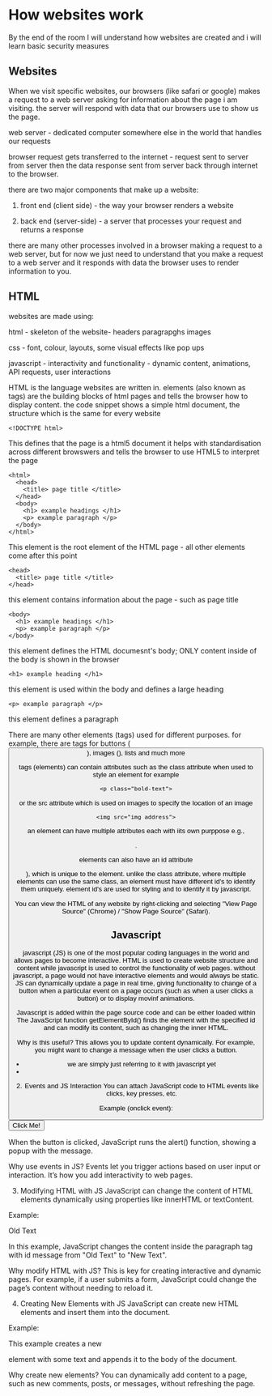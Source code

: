 # How websites work
By the end of the room I will understand how websites are created and i will learn basic security measures

## Websites

When we visit specific websites, our browsers (like safari or google) makes a request to a web server asking for information about the page i am visiting. the server will respond with data that our browsers use to show us the page. 

web server - dedicated computer somewhere else in the world that handles our requests

browser request gets transferred to the internet - request sent to server from server then the data response sent from server back through internet to the browser. 

there are two major components that make up a website:

1. front end (client side) - the way your browser renders a website

2. back end (server-side) - a server that processes your request and returns a response

there are many other processes involved in a browser making a request to a web server, but for now we just need to understand that you make a request to a web server and it responds with data the browser uses to render information to you.

## HTML 

websites are made using:

html - skeleton of the website- headers paragrapghs images

css - font, colour, layouts, some visual effects like pop ups

javascript - interactivity and functionality - dynamic content, animations, API requests, user interactions 


HTML is the language websites are written in. elements (also known as tags) are the building blocks of html pages and tells the browser how to display content. the code snippet shows a simple html document, the structure which is the same for every website 

```
<!DOCTYPE html>
```

This defines that the page is a html5 document  it helps with standardisation across different browswers and tells the browser to use HTML5 to interpret the page 

```
<html>
  <head>
    <title> page title </title>
  </head>
  <body>
    <h1> example headings </h1>
    <p> example paragraph </p>
  </body>
</html>
```

This element is the root element of the HTML page - all other elements come after this point 

```
<head>
  <title> page title </title>
</head>
```

this element contains information about the page - such as page title 

```
<body>
  <h1> example headings </h1>
  <p> example paragraph </p>
</body>
```

this element defines the HTML documesnt's body; ONLY content inside of the body is shown in the browser

```
<h1> example heading </h1>
```
this element is used within the body and defines a large heading 

```
<p> example paragraph </p>
```

this element defines a paragraph 

There are many other elements (tags) used for different purposes. for example, there are tags for buttons (<button>), images (<img>), lists and much more 

tags (elements) can contain attributes such as the class attribute when used to style an element for example 

```
<p class="bold-text">
```

or the src attribute which is used on images to specify the location of an image

```
<img src="img address">
```
an element can have multiple attributes each with iits own purppose e.g., <p attribute1="value1" attribute2="value2">.

elements can also have an id attribute <p id="example">), which is unique to the element. unlike the class attribute, where multiple elements can use the same class, an element must have different id's to identify them uniquely. element id's are used for styling and to identify it by javascript. 

You can view the HTML of any website by right-clicking and selecting "View Page Source" (Chrome) / "Show Page Source" (Safari).

## Javascript 

javascript (JS) is one of the most popular coding languages in the world and allows pages to become interactive. HTML is used to create website structure and content while javascript is used to control the functionality of web pages. without javascript, a page would not have interactive elements and would always be static. JS can dynamically update a page in real time, giving functionality to change of a button when a particular event on a page occurs (such as when a user clicks a button) or to display movinf animations.

Javascript is added within the page source code and can be either loaded within <script> tags or can be included remotely with src attribute

```
<script src="/location/of/javascript_file>
  </script>
```

the following javascript code finds a html element on the page with the id of "demo" and changes the elements contents to "hack the planet"

```
document.getElementById(d"demo").innerHTML = "Hack the Planet"
```

HTML elements can also have events such as "onclick" or "onhover" that execute javascript when the event occurs. The following code changes the text of the element with the demo id to button clicked. 


Events are actions that happen on a web page, like:

Clicking a button (onclick)

Hovering over something (onmouseover / onhover)

Typing in a text box (oninput)

A function in JavaScript is like a recipe or a set of instructions that you can tell the browser to follow whenever something happens. You "call" or "run" a function when you want it to do something.

Think of a function like this:

i (the user) want a sandwich.
i tell the chef (JavaScript) to make a sandwich for me.

the chef (function) follows my instructions (ingredients) and makes the sandwich (action) for me.

the function is the recipe: i can use it over and over again!

```
<!-- 1. HTML - The Structure -->
<p id="message">Hello!</p>
<button id="myButton">Click Me!</button>

<!-- 2. JavaScript - The Action -->
<script>
    document.getElementById("myButton").onclick = function() {
        document.getElementById("message").innerHTML = "You clicked the button!";
    };
</script>
```

```
<p id="message">Hello!</p>
<button id="myButton">Click Me!</button>
```

### HTML PART:

This is the structure.

<p id="message">Hello!</p> → A paragraph that says Hello!.

<button id="myButton">Click Me!</button> → A button that says Click Me!.

### JavaScript Part (What happens when you click the button):

```
document.getElementById("myButton").onclick = function() {
    document.getElementById("message").innerHTML = "You clicked the button!";
};
```
document.getElementById("myButton"): This finds the button by its id (myButton). its basically saying hey i want to work with mybutton

.onclick = function() {...}: his part sets up the function. It says: "Whenever the button is clicked, do something.". in this scenario 

```
function() {
    document.getElementById("message").innerHTML = "You clicked the button!";
}
```
is the function - and its job is to change the text in the button remember when clicked 

### What Happens When You Click the Button?

When you click the button, the JavaScript function runs.

The function will change the text in the paragraph from "Hello!" to "You clicked the button!".

The function is triggered by the click.

## Sensitive data exposure 

sensitive data exposure occurs when a website does not properly protect or remove sensitive clear-text information to the end user, usually found in a sites front end source code. 

we now know that websires are build using many html elements - all of which we can see simply by "viewing the page source". a website developer may have forgotten to remove login credentials, hidden links to private parts of the website or other sensitive data shown in the html or javascript.

sensitive information can be potentially leveraged to further an attackers access within different parts of a web application. for example, there could be html comments with temporary login credentials and if you viewed the page's source code and found this, i could use the credentials to login elsewhere on the application or worse, used to access oother backend components of the site.

whenever accessing a web application for security issues, one of the first thing to do is review if there have been any exposed login credentials or hidden links 

```
<!-- TODO: remove test credentials admin:password123 -->
```

## HTML Injection

HTML injection is a vulnerability that occurs when an unfiltered user input message is displayed on the page. If a websire fails to sanitise user input (filter any malicious texr that a user inputs into the site) and that input is used on the page, the attacker can inject html code into a vulnerable website

Think of a Website Like a Restaurant

### Imagine you go to a restaurant and order a burger. You tell the waiter:

🗣 "I'd like a burger, please."

The waiter writes it down and gives it to the chef, who makes your burger exactly as you ordered. Everything is fine ✅.

### What If Someone Tries to Trick the Chef?


Now, imagine a hacker comes in and instead of ordering a normal burger, they say:
🗣 "I'd like a burger, and also fire in the kitchen!"

If the waiter blindly repeats everything to the chef without checking, the chef might literally set the kitchen on fire 🔥 because they followed instructions exactly as written.

This is what HTML Injection does to websites!

### How This Relates to Websites

A website often asks users to enter information, like:

Comments on a blog

A username in a login form

A message in a contact form

A safe website checks and filters what users type to make sure it’s just normal text (like ordering a simple burger).

A badly coded website takes whatever the user types and blindly inserts it into the page, without checking if it's safe.

### Real Example of HTML Injection

Let’s say a website has a comment box:

🚨 Normal User Comment

```
hello, nice article!
```

the website displays it like 

```
<p>Hello, nice article!</p>
```
All good. The website shows the text exactly as written.

🚨 Hacker Comment (HTML Injection)

```
<b>You have been hacked!</b>
```
If the website doesn't check for bad input, it inserts this directly into the page:

```
<p><b>You have been hacked!</b></p>
```

🔥 Now, instead of displaying <b>You have been hacked!</b> as text, the browser renders it as HTML, making the text bold on the page!

So the website now looks different than it should because the hacker injected HTML.

### 🚨 Even Worse: Injecting JavaScript!

Hackers can take this further by injecting JavaScript.

For example, if a hacker types:

```
<script>alert("You have been hacked!");</script>
```

if the website does not sanitize input, it puts this directly into the page:

```
<p><script>alert("You have been hacked!");</script></p>
```

### <a> tag

The <a> tag in HTML is used to create hyperlinks (clickable links) that let users navigate to other pages, websites, or even different sections of the same page.

```
<a href="https://example.com">Click here</a>
```
<a> → The anchor tag (creates a link).

🔹 href="URL" → The hyperlink reference, which tells the browser where to go.

🔹 Between <a> and </a> → The text that becomes clickable.

## How Do Websites Prevent This?

To stop HTML Injection, websites must:

Filter and clean user input → Convert <script> into plain text so it doesn’t run.

Escape special characters → Change < to &lt; and > to &gt; so they show as text instead of running as code.

Use safe functions in JavaScript → Always use .textContent instead of .innerHTML to insert user input.

# General syntax rules 

## HTML BASICS

1. HTML Tags (Elements)
HTML uses tags to define structure. A tag is a command that tells the browser how to interpret the content. Every HTML element has an opening tag and a closing tag (except for self-closing elements). Opening tags define the start of the element; closing tags define the end. They always come in pairs: <tag></tag>. The content sits between the opening and closing tags.

Example:

<p>This is a paragraph</p>
In the above example, <p> is the opening tag and </p> is the closing tag. The text ‘This is a paragraph’ is the content inside the tag.

Why do we need both opening and closing tags? HTML tags are used to mark where content starts and ends. A pair of opening and closing tags keeps things organized. Without a closing tag, the browser wouldn’t know where the element ends, which could mess up the layout.

## 2. HTML Attributes
HTML attributes provide additional information about an element. Unlike tags, which wrap around content, attributes are added within the opening tag to modify its behavior or appearance.

Example: <a href="https://example.com">Click Here</a>

Here, the <a> tag creates a link, and the href attribute specifies the URL the link goes to. Notice: The href attribute is inside the opening <a> tag, not in a separate tag.

Why are attributes inside the opening tag? Attributes are not separate elements; they modify the behavior of the element itself. So, attributes are placed within the opening tag so they can be interpreted in relation to the element.

Best Practice: Attributes should always be enclosed in quotes. Without quotes, the browser might misinterpret them.

## 3. Self-Closing Tags
Self-closing tags don’t need a closing tag because they don’t contain any content. These tags automatically end after their opening tag. Common examples: <img>, <input>, <br>.

Example: <img src="image.jpg" alt="An image" /> <br />

These are self-closing tags.

Why do self-closing tags not need closing tags? These tags do not contain content between an opening and closing tag, so they don't need an explicit closing tag. Think of them like a single operation. You tell the browser "insert an image" or "break the line", and that’s all.

## 4. Comments in HTML
Comments are non-visible text used for explanations and notes in the code. They are ignored by the browser and do not affect the webpage’s layout or appearance.

Example:

<!-- This is a comment, it won’t show up on the page 😩-->
Why use comments? Comments help developers understand the code. It can explain the purpose of a section of code or remind developers of important notes. It's good practice to comment your code to make it easier for others (or yourself) to understand later.

# JAVASCRIPT BASICS

## 1. Variables
Variables are used to store data. In JavaScript, variables are created with let, const, or var.

Example: let name = "John";

Variables allow us to store values so they can be reused later. You can change the value of a variable, which makes your code more flexible.

Why use variables? Variables store values that you want to reuse. Instead of hardcoding a value repeatedly in different places, you store it in a variable and reference it.

## 2. Functions
Functions are reusable blocks of code that perform a specific task. They are declared using the function keyword.

Example: function greet() { console.log("Hello!"); } greet(); // Calling the function

Functions help keep code organized. You define the function once and call it whenever needed. This makes code easier to maintain and reduces repetition.

Why use functions? Functions help organize code into manageable sections. Instead of repeating similar code, you write it once as a function and call it wherever needed.

## 3. Events
JavaScript can listen for events such as clicks, mouse hovers, or key presses and react to them. Events are often used to trigger JavaScript code when an action is performed.

Example (onclick event): <button onclick="alert('Button clicked!')">Click Me!</button>

In this example, when the button is clicked, the JavaScript alert() function will run.

Why use events? Events make your page interactive. By responding to user actions, you can dynamically change the content or appearance of the page.

## 4. Conditionals
Conditionals (if, else, else if) allow you to execute different code depending on a condition.

Example: if (age >= 18) { console.log("Adult"); } else { console.log("Underage"); }

Conditionals let you control the flow of your code. They allow you to check if certain conditions are true or false and perform actions accordingly.

Why use conditionals? Conditionals are useful when you want to make decisions in your code. For example, check if a user is logged in, or if a product is in stock.

## 5. Loops
Loops repeat a block of code multiple times, saving you from writing repetitive code.

Example: for (let i = 0; i < 5; i++) { console.log(i); // Outputs 0, 1, 2, 3, 4 }

Loops are essential when you need to perform the same operation multiple times.

Why use loops? Loops reduce redundancy in your code. Instead of manually repeating code, loops handle repetitive tasks automatically.

## 6. Arrays
Arrays are used to store lists of values.

Example: let colors = ["red", "blue", "green"]; console.log(colors[0]); // Outputs "red"

Arrays allow you to group multiple values under a single variable, making data management simpler.

Why use arrays? Arrays help manage multiple values. For instance, if you need to store a list of users, colors, or items, arrays let you group and access them easily.

## 7. Objects
Objects store multiple values in key-value pairs, similar to how a dictionary works.

Example: let person = { name: "Alice", age: 25 }; console.log(person.name); // Outputs "Alice"

Objects are useful for storing related data. In the example above, we store a person’s name and age in a single object.

Why use objects? Objects allow you to organize related data into one place, making it easier to access and manipulate.

## INTERACTIONS BETWEEN HTML & JS

1. Accessing HTML Elements in JS
JavaScript can interact with HTML elements by their id or class attributes.

Example (access by id):

<p id="demo">Hello</p> <script> document.getElementById("demo").innerHTML = "Goodbye"; </script>
The JavaScript function getElementById() finds the element with the specified id and can modify its content, such as changing the inner HTML.

Why is this useful? This allows you to update content dynamically. For example, you might want to change a message when the user clicks a button.

- we are simply just referring to it with javascript yet
- 
2. Events and JS Interaction
You can attach JavaScript code to HTML events like clicks, key presses, etc.

Example (onclick event): <button onclick="alert('Button clicked!')">Click Me!</button>

When the button is clicked, JavaScript runs the alert() function, showing a popup with the message.

Why use events in JS? Events let you trigger actions based on user input or interaction. It’s how you add interactivity to web pages.

3. Modifying HTML with JS
JavaScript can change the content of HTML elements dynamically using properties like innerHTML or textContent.

Example:

<p id="message">Old Text</p> <script> document.getElementById("message").innerHTML = "New Text"; </script>
In this example, JavaScript changes the content inside the paragraph tag with id message from "Old Text" to "New Text".

Why modify HTML with JS? This is key for creating interactive and dynamic pages. For example, if a user submits a form, JavaScript could change the page’s content without needing to reload it.

4. Creating New Elements with JS
JavaScript can create new HTML elements and insert them into the document.

Example:

<script> let newPara = document.createElement("p"); newPara.innerHTML = "This is a new paragraph!"; document.body.appendChild(newPara); </script>
This example creates a new <p> element with some text and appends it to the body of the document.

Why create new elements? You can dynamically add content to a page, such as new comments, posts, or messages, without refreshing the page.

